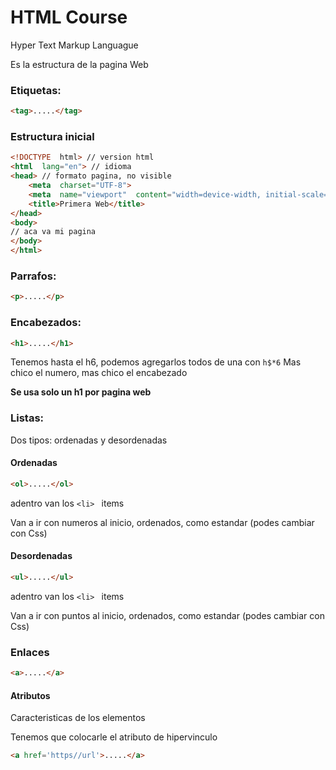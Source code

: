 # HTML Course

Hyper Text Markup Languague

Es la estructura de la pagina Web

### Etiquetas:

````html
<tag>.....</tag>
````

### Estructura inicial

````html
<!DOCTYPE  html> // version html
<html  lang="en"> // idioma
<head> // formato pagina, no visible
	<meta  charset="UTF-8">
	<meta  name="viewport"  content="width=device-width, initial-scale=1.0">
	<title>Primera Web</title>
</head>
<body>
// aca va mi pagina
</body>
</html>
````

### Parrafos:

````html
<p>.....</p>
````

### Encabezados:

````html
<h1>.....</h1>
````
Tenemos hasta el h6, podemos agregarlos todos de una con `h$*6`
Mas chico el numero, mas chico el encabezado

**Se usa solo un h1 por pagina web**

### Listas:

Dos tipos: ordenadas y desordenadas

#### Ordenadas

````html
<ol>.....</ol>
````
adentro van los `<li> ` items

Van a ir con numeros al inicio, ordenados, como estandar (podes cambiar con Css)

#### Desordenadas

````html
<ul>.....</ul>
````
adentro van los `<li> ` items

Van a ir con puntos al inicio, ordenados, como estandar (podes cambiar con Css)

### Enlaces

````html
<a>.....</a>
````

#### Atributos 

Caracteristicas de los elementos

Tenemos que colocarle el atributo de hipervinculo

````html
<a href='https//url'>.....</a>
````
<!--stackedit_data:
eyJoaXN0b3J5IjpbNzI1MzU0ODkzLDExODc5Mjc2NTYsMTA5MD
Q1MzMzOCwtMTIyMTIwOTM0OSwtMTQ4ODc5Mjk3LDE0NzA2NDk4
NDYsLTE3Mjc4NjA2NDEsLTExNjQ0MDMzNzFdfQ==
-->